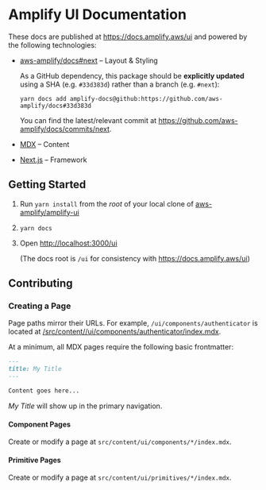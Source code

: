 # Amplify UI Documentation

These docs are published at https://docs.amplify.aws/ui and powered by the following technologies:

- [aws-amplify/docs#next](https://github.com/aws-amplify/docs/tree/next) – Layout & Styling

  As a GitHub dependency, this package should be **explicitly updated** using a SHA (e.g. `#33d383d`) rather than a branch (e.g. `#next`):

  ```shell
  yarn docs add amplify-docs@github:https://github.com/aws-amplify/docs#33d383d
  ```

  You can find the latest/relevant commit at https://github.com/aws-amplify/docs/commits/next.

- [MDX](https://github.com/mdx-js/mdx) – Content
- [Next.js](https://nextjs.org/) – Framework

## Getting Started

1. Run `yarn install` from the _root_ of your local clone of [aws-amplify/amplify-ui](https://github.com/aws-amplify/amplify-ui)
1. `yarn docs`
1. Open <http://localhost:3000/ui>

   (The docs root is `/ui` for consistency with https://docs.amplify.aws/ui)

## Contributing

### Creating a Page

Page paths mirror their URLs. For example, `/ui/components/authenticator` is located at [/src/content//ui/components/authenticator/index.mdx](src/ui/components/authenticator/index.mdx).

At a minimum, all MDX pages require the following basic frontmatter:

```md
---
title: My Title
---

Content goes here...
```

_My Title_ will show up in the primary navigation.

#### Component Pages

Create or modify a page at `src/content/ui/components/*/index.mdx`.

#### Primitive Pages

Create or modify a page at `src/content/ui/primitives/*/index.mdx`.
